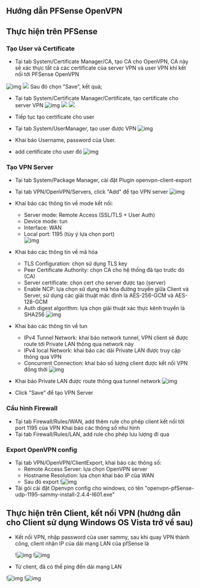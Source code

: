 ## Hướng dẫn PFSense OpenVPN 
 

## Thực hiện trên PFSense

### Tạo User và Certificate

- Tại tab System/Certificate Manager/CA, tạo CA cho OpenVPN, CA này sẽ xác thực tất cả các certificate của server VPN và user VPN khi kết nối tới PFSense OpenVPN

 ![img](	https://img001.prntscr.com/file/img001/VD_doWEsRSOOgBEx8OcD1w.png)
 ![](	https://img001.prntscr.com/file/img001/VD_doWEsRSOOgBEx8OcD1w.png)
 Sau đó chọn "Save", kết quả;

- Tại tab System/Certificate Manager/Certificate, tạo certificate cho server VPN
  ![img](	https://img001.prntscr.com/file/img001/VD_doWEsRSOOgBEx8OcD1w.png)
![](	https://img001.prntscr.com/file/img001/mzzw9zR6QpCxKSvOigwEUQ.png)
![](	https://img001.prntscr.com/file/img001/oOAjKGzhS-qPvc0y9-WkSg.png)
- Tiếp tục tạo certificate cho user

- Tại tab System/UserManager, tạo user được VPN
  ![img](https://img001.prntscr.com/file/img001/xcaXEHj-S4iui3AyDTTYQg.png)

- Khai báo Username, password của User. 
- add certificate cho user đó
  ![img](https://img001.prntscr.com/file/img001/clZHlCRoRLWR6Yt5InqssA.png)


### Tạo VPN Server

- Tại tab System/Package Manager, cài đặt Plugin openvpn-client-export

- Tại tab VPN/OpenVPN/Servers, click "Add" để tạo VPN server
  ![img](https://img001.prntscr.com/file/img001/vDkCxGj3RGCGGmF3FiKq2A.png)

- Khai báo các thông tin về mode kết nối:
  - Server mode: Remote Access (SSL/TLS + User Auth)
  - Device mode: tun
  - Interface: WAN
  - Local port: 1195 (tùy ý lựa chọn port)   
  ![img](https://img001.prntscr.com/file/img001/GyF0BSmVR16QNYFLBZ7k0Q.png) 
- Khai báo các thông tin về mã hóa
  - TLS Configuration: chọn sử dụng TLS key
  - Peer Certificate Authority: chọn CA cho hệ thống đã tạo trước đó (CA)
  - Server certificate: chọn cert cho server được tạo (server)
  - Enable NCP: lựa chọn sử dụng mã hóa đường truyền giữa Client và Server, sử dụng các giải thuật mặc định là AES-256-GCM và AES-128-GCM
  - Auth digest algorithm: lựa chọn giải thuật xác thực kênh truyền là SHA256
  ![img](	https://img001.prntscr.com/file/img001/Ir3AVOlEStCF1ISoIX4-Vw.png) 

- Khai báo các thông tin về tun
  - IPv4 Tunnel Network: khai báo network tunnel, VPN client sẽ được route tới Private LAN thông qua network này
  - IPv4 local Network: khai báo các dải Private LAN được truy cập thông qua VPN
  - Concurrent Connection: khai báo số lượng client được kết nối VPN đồng thời
  ![img](https://img001.prntscr.com/file/img001/Q1Z2j5WZQya_5bA0Khf-_Q.png)

- Khai báo Private LAN được route thông qua tunnel network
  ![img](../images/openvpn_tun/7.jpg)

- Click "Save" để tạo VPN Server


### Cấu hình Firewall

- Tại tab Firewall/Rules/WAN, add thêm rule cho phép client kết nối tới port 1195 của VPN
  Khai báo các thông số như hình
- Tại tab Firewall/Rules/LAN, add rule cho phép lưu lượng đi qua 

### Export OpenVPN config
  - Tại tab VPN/OpenVPN/ClientExport, khai báo các thông số:
    - Remote Access Server: lựa chọn OpenVPN server
    - Hostname Resolution: lựa chọn khai báo IP của WAN
    - Sau đó export
      !![img](https://img001.prntscr.com/file/img001/ThJ-CAMvQIqV1bGbBHCJfg.png)
  - Tải gói cài đặt Openvpn config cho windows, có tên "openvpn-pfSense-udp-1195-sammy-install-2.4.4-I601.exe"




## Thực hiện trên Client, kết nối VPN (hướng dẫn cho Client sử dụng Windows OS Vista trở về sau)

 
  - Kết nối VPN, nhập password của user sammy, sau khi quay VPN thành công, client nhận IP của dải mạng LAN của pfSense là 

    !![img](https://img001.prntscr.com/file/img001/WUKIdaAmRySiiXfQyBAhmg.png)
    !![img](https://img001.prntscr.com/file/img001/17ojUL4RSpS8FNjz-2ChTQ.png)

  - Từ client, đã có thể ping đến dải mạng LAN

  !![img](https://img001.prntscr.com/file/img001/_GZDB2aTRbS04aH4hrobQA.png)
  !![img](https://img001.prntscr.com/file/img001/Ge68OfVTT8GxALtCEmSpFA.png)


